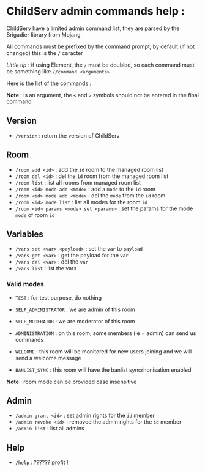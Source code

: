 # ChildServ admin commands help :

ChildServ have a limited admin command list, they are parsed by the Brigadier library from Mojang

All commands must be prefixed by the command prompt, by default (if not changed) this is the `/` caracter

_Little tip_ : if using Element, the `/` must be doubled, so each command must be something like `//command <arguments>`

Here is the list of the commands :

**Note** : <XXX> is an argument, the `<` and `>` symbols should not be entered in the final command

## Version

- `/version` : return the version of ChildServ

## Room

- `/room add <id>` : add the `id` room to the managed room list
- `/room del <id>` : del the `id` room from the managed room list
- `/room list` : list all rooms from managed room list
- `/room <id> mode add <mode>` : add a `mode` to the `id` room
- `/room <id> mode add <mode>` : del the `mode` from the `id` room
- `/room <id> mode list` : list all modes for the room `id`
- `/room <id> params <mode> set <params>` : set the params for the mode `mode` of room `id`

## Variables

- `/vars set <var> <payload>` : set the `var` to `payload`
- `/vars get <var>` : get the payload for the `var`
- `/vars del <var>` : del the `var`
- `/vars list` : list the vars

### Valid modes

- `TEST` : for test purpose, do nothing


- `SELF_ADMINISTRATOR` : we are admin of this room
- `SELF_MODERATOR` : we are moderator of this room


- `ADMINISTRATION` : on this room, some members (ie = admin) can send us commands
- `WELCOME` : this room will be monitored for new users joining and we will send a welcome message
- `BANLIST_SYNC` : this room will have the banlist syncrhonisation enabled

**Note** : room mode can be provided case insensitive 

## Admin

- `/admin grant <id>` : set admin rights for the `id` member
- `/admin revoke <id>` : removed the admin rights for the `id` member
- `/admin list` : list all admins

## Help

- `/help` : ?????? profit !